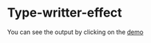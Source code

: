 # Type-writter-effect

You can see the output by clicking on the [demo](https://typewriter-effect.netlify.com/
)


